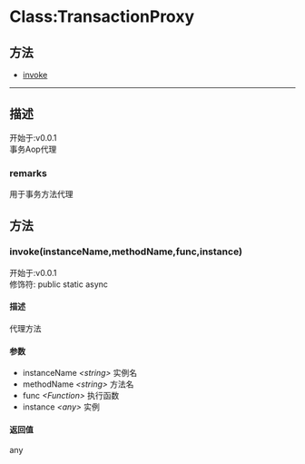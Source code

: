 # Class:TransactionProxy
## 方法
+ [invoke](#METHOD_invoke)
  
---
## 描述
<font class="since">开始于:v0.0.1</font>  
事务Aop代理  
### remarks
用于事务方法代理  
## 方法
### <a id="METHOD_invoke">invoke(instanceName,methodName,func,instance)</a>
<font class="since">开始于:v0.0.1</font>  
修饰符: <font class="modifier">public  static  async</font>  
#### 描述
代理方法  
#### 参数
+ instanceName *&lt;<font class='datatype'>string</font>&gt;*  实例名
+ methodName *&lt;<font class='datatype'>string</font>&gt;*    方法名
+ func *&lt;<font class='datatype'>Function</font>&gt;*          执行函数
+ instance *&lt;<font class='datatype'>any</font>&gt;*      实例
  
#### 返回值
<font class='datatype'>any</font>  
